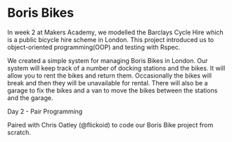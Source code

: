 Boris Bikes
============

In week 2 at Makers Academy, we modelled the Barclays Cycle Hire which is a public bicycle hire scheme in London. This project introduced us to object-oriented programming(OOP) and testing with Rspec.

We created a simple system for managing Boris Bikes in London. Our system will keep track of a number of docking stations and the bikes. It will allow you to rent the bikes and return them. Occasionally the bikes will break and then they will be unavailable for rental. There will also be a garage to fix the bikes and a van to move the bikes between the stations and the garage.

Day 2 - Pair Programming

Paired with Chris Oatley (@flickoid) to code our Boris Bike project from scratch.